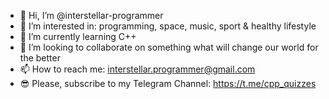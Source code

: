 - 👋 Hi, I’m @interstellar-programmer
- 👀 I’m interested in: programming, space, music, sport & healthy lifestyle
- 🌱 I’m currently learning C++
- 💞️ I’m looking to collaborate on something what will change our world for the better
- 📫 How to reach me: interstellar.programmer@gmail.com
- 😎 Please, subscribe to my Telegram Channel: https://t.me/cpp_quizzes
<!---
interstellar-programmer/interstellar-programmer is a ✨ special ✨ repository because its `README.md` (this file) appears on your GitHub profile.
You can click the Preview link to take a look at your changes.
--->
